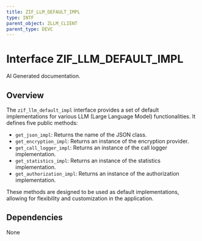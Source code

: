 ```yaml
---
title: ZIF_LLM_DEFAULT_IMPL
type: INTF
parent_object: ZLLM_CLIENT
parent_type: DEVC
---
```


# Interface ZIF_LLM_DEFAULT_IMPL

AI Generated documentation.
## Overview
The `zif_llm_default_impl` interface provides a set of default implementations for various LLM (Large Language Model) functionalities. It defines five public methods:

* `get_json_impl`: Returns the name of the JSON class.
* `get_encryption_impl`: Returns an instance of the encryption provider.
* `get_call_logger_impl`: Returns an instance of the call logger implementation.
* `get_statistics_impl`: Returns an instance of the statistics implementation.
* `get_authorization_impl`: Returns an instance of the authorization implementation.

These methods are designed to be used as default implementations, allowing for flexibility and customization in the application.

## Dependencies
None

